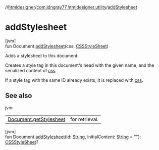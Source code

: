 //[htmldesigner](../../index.md)/[com.jdngray77.htmldesigner.utility](index.md)/[addStylesheet](add-stylesheet.md)

# addStylesheet

[jvm]\
fun Document.[addStylesheet](add-stylesheet.md)(css: [CSSStyleSheet](https://kotlinlang.org/api/latest/jvm/stdlib/org.w3c.dom.css/-c-s-s-style-sheet/index.html))

Adds a stylesheet to this document.

Creates a style tag in this document's head with the given name, and the serialized content of [css](add-stylesheet.md).

If a style tag with the same ID already exists, it is replaced with [css](add-stylesheet.md).

## See also

jvm

| | |
|---|---|
| [Document.getStylesheet](get-stylesheet.md) | for retrieval. |

[jvm]\
fun Document.[addStylesheet](add-stylesheet.md)(id: [String](https://kotlinlang.org/api/latest/jvm/stdlib/kotlin/-string/index.html), initialContent: [String](https://kotlinlang.org/api/latest/jvm/stdlib/kotlin/-string/index.html) = &quot;&quot;): [CSSStyleSheet](https://kotlinlang.org/api/latest/jvm/stdlib/org.w3c.dom.css/-c-s-s-style-sheet/index.html)?
